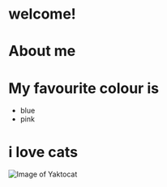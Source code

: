 # welcome!

# About me 
# My favourite colour is
+ blue
+ pink

# **i love cats**

![Image of Yaktocat](https://octodex.github.com/images/yaktocat.png)


